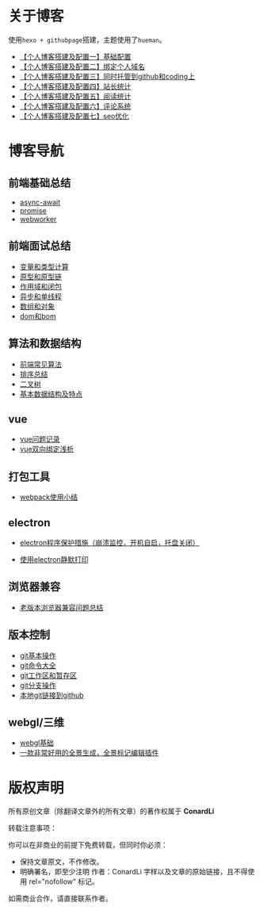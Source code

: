 # 关于博客

使用```hexo + githubpage```搭建，主题使用了```hueman```。

- [【个人博客搭建及配置一】基础配置](https://www.lisq.xyz/2018/01/01/%E3%80%90%E4%B8%AA%E4%BA%BA%E5%8D%9A%E5%AE%A2%E6%90%AD%E5%BB%BA%E5%8F%8A%E9%85%8D%E7%BD%AE%E4%B8%80%E3%80%91%E5%9F%BA%E7%A1%80%E9%85%8D%E7%BD%AE/)
- [【个人博客搭建及配置二】绑定个人域名](https://www.lisq.xyz/2018/01/01/%E3%80%90%E4%B8%AA%E4%BA%BA%E5%8D%9A%E5%AE%A2%E6%90%AD%E5%BB%BA%E5%8F%8A%E9%85%8D%E7%BD%AE%E4%BA%8C%E3%80%91%E7%BB%91%E5%AE%9A%E4%B8%AA%E4%BA%BA%E5%9F%9F%E5%90%8D/)
- [【个人博客搭建及配置三】同时托管到github和coding上](https://www.lisq.xyz/2018/01/02/%E3%80%90%E4%B8%AA%E4%BA%BA%E5%8D%9A%E5%AE%A2%E6%90%AD%E5%BB%BA%E5%8F%8A%E9%85%8D%E7%BD%AE%E4%B8%89%E3%80%91%E5%90%8C%E6%97%B6%E6%89%98%E7%AE%A1%E5%88%B0github%E5%92%8Ccoding%E4%B8%8A/)
- [【个人博客搭建及配置四】站长统计](https://www.lisq.xyz/2018/01/02/%E3%80%90%E4%B8%AA%E4%BA%BA%E5%8D%9A%E5%AE%A2%E6%90%AD%E5%BB%BA%E5%8F%8A%E9%85%8D%E7%BD%AE%E5%9B%9B%E3%80%91%E7%AB%99%E9%95%BF%E7%BB%9F%E8%AE%A1/)
- [【个人博客搭建及配置五】阅读统计](https://www.lisq.xyz/2018/01/02/%E3%80%90%E4%B8%AA%E4%BA%BA%E5%8D%9A%E5%AE%A2%E6%90%AD%E5%BB%BA%E5%8F%8A%E9%85%8D%E7%BD%AE%E4%BA%94%E3%80%91%E9%98%85%E8%AF%BB%E7%BB%9F%E8%AE%A1/)
- [【个人博客搭建及配置六】评论系统](https://www.lisq.xyz/2018/01/02/%E3%80%90%E4%B8%AA%E4%BA%BA%E5%8D%9A%E5%AE%A2%E6%90%AD%E5%BB%BA%E5%8F%8A%E9%85%8D%E7%BD%AE%E5%85%AD%E3%80%91%E8%AF%84%E8%AE%BA%E7%B3%BB%E7%BB%9F/)
- [【个人博客搭建及配置七】seo优化](https://www.lisq.xyz/2018/01/05/%E3%80%90%E4%B8%AA%E4%BA%BA%E5%8D%9A%E5%AE%A2%E6%90%AD%E5%BB%BA%E5%8F%8A%E9%85%8D%E7%BD%AE%E4%B8%83%E3%80%91seo%E4%BC%98%E5%8C%96/)

# 博客导航

## 前端基础总结

- [async-await](https://www.lisq.xyz/2018/02/06/async-await/)
- [promise](https://www.lisq.xyz/2018/01/29/promise/)
- [webworker](https://www.lisq.xyz/2018/02/07/webworker/)

## 前端面试总结

- [变量和类型计算](https://www.lisq.xyz/2017/12/27/%E5%89%8D%E7%AB%AF%E9%9D%A2%E8%AF%95-%E5%8F%98%E9%87%8F%E5%92%8C%E7%B1%BB%E5%9E%8B%E8%AE%A1%E7%AE%97/)
- [原型和原型链](https://www.lisq.xyz/2018/11/08/%E3%80%90%E5%89%8D%E7%AB%AF%E9%9D%A2%E8%AF%95%E3%80%91%E5%8E%9F%E5%9E%8B%E5%92%8C%E5%8E%9F%E5%9E%8B%E9%93%BE/)
- [作用域和闭包](https://www.lisq.xyz/2018/01/20/%E3%80%90%E5%89%8D%E7%AB%AF%E9%9D%A2%E8%AF%95%E3%80%91%E4%BD%9C%E7%94%A8%E5%9F%9F%E5%92%8C%E9%97%AD%E5%8C%85/)
- [异步和单线程](https://www.lisq.xyz/2018/01/22/%E3%80%90%E5%89%8D%E7%AB%AF%E9%9D%A2%E8%AF%95%E3%80%91%E5%BC%82%E6%AD%A5%E5%92%8C%E5%8D%95%E7%BA%BF%E7%A8%8B/)
- [数组和对象](https://www.lisq.xyz/2018/02/26/%E3%80%90%E5%89%8D%E7%AB%AF%E9%9D%A2%E8%AF%95%E3%80%91%E6%95%B0%E7%BB%84%E5%92%8C%E5%AF%B9%E8%B1%A1/)
- [dom和bom](https://www.lisq.xyz/2018/03/02/%E3%80%90%E5%89%8D%E7%AB%AF%E9%9D%A2%E8%AF%95%E3%80%91dom%E5%92%8Cbom)

## 算法和数据结构

- [前端常见算法](https://www.lisq.xyz/2017/11/09/%E5%89%8D%E7%AB%AF%E5%B8%B8%E8%A7%81%E7%AE%97%E6%B3%95/)
- [排序总结](https://www.lisq.xyz/2017/11/05/%E6%8E%92%E5%BA%8F%E6%80%BB%E7%BB%93/)
- [二叉树](https://www.lisq.xyz/2017/11/03/%E4%BA%8C%E5%8F%89%E6%A0%91/)
- [基本数据结构及特点](https://www.lisq.xyz/2017/11/02/%E5%9F%BA%E6%9C%AC%E6%95%B0%E6%8D%AE%E7%BB%93%E6%9E%84%E5%8F%8A%E7%89%B9%E7%82%B9/)

## vue
- [vue问题记录](https://www.lisq.xyz/2017/12/24/vue%E9%97%AE%E9%A2%98%E8%AE%B0%E5%BD%95/)
- [vue双向绑定浅析](https://www.lisq.xyz/2017/12/02/vue%E5%8F%8C%E5%90%91%E7%BB%91%E5%AE%9A%E6%B5%85%E6%9E%90/)

## 打包工具

- [webpack使用小结](https://www.lisq.xyz/2017/12/06/webpack%E5%B0%8F%E7%BB%93/)

## electron

- [electron程序保护措施（崩溃监控，开机自启，托盘关闭）](https://www.lisq.xyz/2018/11/07/electron%E7%A8%8B%E5%BA%8F%E4%BF%9D%E6%8A%A4%E6%8E%AA%E6%96%BD%EF%BC%88%E5%B4%A9%E6%BA%83%E7%9B%91%E6%8E%A7%EF%BC%8C%E5%BC%80%E6%9C%BA%E8%87%AA%E5%90%AF%EF%BC%8C%E6%89%98%E7%9B%98%E5%85%B3%E9%97%AD%EF%BC%89/)

- [使用electron静默打印](https://www.lisq.xyz/2018/11/01/%E4%BD%BF%E7%94%A8electron%E9%9D%99%E9%BB%98%E6%89%93%E5%8D%B0/)


## 浏览器兼容

- [老版本浏览器兼容问题总结](https://www.lisq.xyz/2017/10/28/%E8%80%81%E7%89%88%E6%9C%AC%E6%B5%8F%E8%A7%88%E5%99%A8%E5%85%BC%E5%AE%B9%E9%97%AE%E9%A2%98%E6%80%BB%E7%BB%93/)

## 版本控制

- [git基本操作](https://www.lisq.xyz/2018/09/08/git%E5%9F%BA%E6%9C%AC%E6%93%8D%E4%BD%9C/)
- [git命令大全](https://www.lisq.xyz/2018/09/08/git%E5%91%BD%E4%BB%A4%E5%A4%A7%E5%85%A8/)
- [git工作区和暂存区](https://www.lisq.xyz/2018/09/08/git%E5%B7%A5%E4%BD%9C%E5%8C%BA%E5%92%8C%E6%9A%82%E5%AD%98%E5%8C%BA/)
- [git分支操作](https://www.lisq.xyz/2017/10/21/git%E5%88%86%E6%94%AF%E6%93%8D%E4%BD%9C/)
- [本地git链接到github](https://www.lisq.xyz/2017/09/20/%E6%9C%AC%E5%9C%B0git%E9%93%BE%E6%8E%A5%E5%88%B0github/)


## webgl/三维

- [webgl基础](https://www.lisq.xyz/2017/07/09/webgl%E5%9F%BA%E7%A1%80/)
- [一款非常好用的全景生成，全景标记编辑插件](https://www.lisq.xyz/2017/08/24/%E4%B8%80%E6%AC%BE%E9%9D%9E%E5%B8%B8%E5%A5%BD%E7%94%A8%E7%9A%84%E5%85%A8%E6%99%AF%E7%94%9F%E6%88%90%EF%BC%8C%E5%85%A8%E6%99%AF%E6%A0%87%E8%AE%B0%E7%BC%96%E8%BE%91%E6%8F%92%E4%BB%B6/)



# 版权声明

所有原创文章（除翻译文章外的所有文章）的著作权属于 **ConardLi**

转载注意事项：

你可以在非商业的前提下免费转载，但同时你必须：

- 保持文章原文，不作修改。
- 明确署名，即至少注明 作者：ConardLi 字样以及文章的原始链接，且不得使用 rel="nofollow" 标记。

如需商业合作，请直接联系作者。